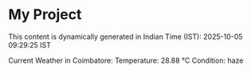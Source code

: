 # My Project

This content is dynamically generated in Indian Time (IST): 2025-10-05 09:29:25 IST


Current Weather in Coimbatore:
Temperature: 28.88 °C
Condition: haze
